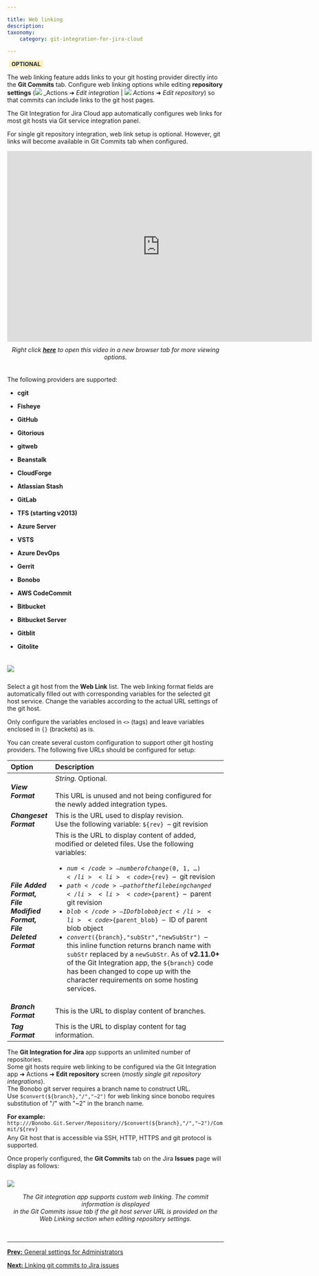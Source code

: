 ```yaml
---

title: Web linking
description:
taxonomy:
    category: git-integration-for-jira-cloud

---
```


<b style='background-color:#FFF1B6; padding:1px 5px; color:#172A4C; border-radius:3px; margin: 0 5px; font-size: small;'>OPTIONAL</b>

The web linking feature adds links to your git hosting provider directly into the **Git Commits** tab. Configure web linking options while editing **repository settings** (![](/wp-content/uploads/actions-icon.png) _Actions ➜ _Edit integration_ \| ![](/wp-content/uploads/actions-icon.png) _Actions_ ➜ _Edit repository_) so that commits can include links to the git host pages.

The Git Integration for Jira Cloud app automatically configures web links for most git hosts via Git service integration panel.

For single git repository integration, web link setup is optional. However, git links will become available in Git Commits tab when configured.

<div class='embed-container embed-container--16-10'>
    <iframe width='709' height='443' src='https://fast.wistia.com/embed/iframe/zfxfemq7z8?videoFoam=true' frameborder='0' allowfullscreen ></iframe>
</div>

<div align='center' style='margin-top:10px;margin-bottom:35px'>
    <i>Right click <a href='https://bigbrassband.wistia.com/medias/zfxfemq7z8'><b>here</b></a> to open this video in a new browser tab for more viewing options.</i>
</div>

The following providers are supported:

*   **cgit**

*   **Fisheye**

*   **GitHub**

*   **Gitorious**

*   **gitweb**

*   **Beanstalk**

*   **CloudForge**

*   **Atlassian Stash**

*   **GitLab**

*   **TFS (starting v2013)**

*   **Azure Server**

*   **VSTS**

*   **Azure DevOps**

*   **Gerrit**

*   **Bonobo**

*   **AWS CodeCommit**

*   **Bitbucket**

*   **Bitbucket Server**

*   **Gitblit**

*   **Gitolite**

<img src='/wp-content/uploads/gij-gitcloud-edit-repo-cfg-web-linking-sel.png' style='display:block;max-width:100%;margin:35px auto 25px auto' />

Select a git host from the **Web Link** list. The web linking format fields are automatically filled out with corresponding variables for the selected git host service. Change the variables according to the actual URL settings of the git host.

<div class="bbb-callout bbb--alert">
    <div class="irow">
    <div class="ilogobox">
        <span class="logoimg"></span>
    </div>
    <div class="imsgbox">
        Only configure the variables enclosed in <code><></code> (tags) and leave variables enclosed in <code>{}</code> (brackets) as is.
    </div>
    </div>
</div>

You can create several custom configuration to support other git hosting providers. The following five URLs should be configured for setup:

| Option | Description |
| :--- | :--- |
| _**View Format**_ | _String._ Optional. <br><br>This URL is unused and not being configured for the newly added integration types. |
| _**Changeset Format**_ | This is the URL used to display revision.<br>Use the following variable: `${rev}`  – git revision |
| _**File Added Format,**_ <br>_**File Modified Format,**_<br>_**File Deleted Format**_ | This is the URL to display content of added, modified or deleted files. Use the following variables:<br><ul><li><code>${num}</code> –  number of change (0, 1, …)</li><li><code>${rev}</code>  –  git revision</li><li><code>${path}</code>  –  path of the file being changed </li><li><code>${parent}</code>  –  parent git revision</li><li><code>${blob}</code>  –  ID of blob object</li><li><code>${parent_blob}</code>  –  ID of parent blob object</li><li><code>$convert(${branch},"subStr","newSubStr")</code>  –  this inline function returns branch name with <code>subStr</code> replaced by a <code>newSubStr</code>. As of <b>v2.11.0+</b> of the Git Integration app, the <code>${branch}</code> code has been changed to cope up with the character requirements on some hosting services.</li></ul> |
| _**Branch Format**_ | This is the URL to display content of branches. |
| _**Tag Format**_ | This is the URL to display content for tag information. |

<div class="bbb-callout bbb--tip">
    <div class="irow">
    <div class="ilogobox">
        <span class="logoimg"></span>
    </div>
    <div class="imsgbox">
        The <b>Git Integration for Jira</b> app supports an unlimited number of repositories.
    </div>
    </div>
</div>

<div class="bbb-callout bbb--info">
    <div class="irow">
    <div class="ilogobox">
        <span class="logoimg"></span>
    </div>
    <div class="imsgbox">
        Some git hosts require web linking to be configured via the Git Integration app ➜ Actions ➜ <b>Edit repository</b> screen (<i>mostly single git repository integrations</i>).
    </div>
    </div>
</div>

<div class="bbb-callout bbb--note">
    <div class="irow">
    <div class="ilogobox">
        <span class="logoimg"></span>
    </div>
    <div class="imsgbox">
        The Bonobo git server requires a branch name to construct URL.  Use <code>$convert(${branch},"/","~2")</code> for web linking since bonobo requires substitution of "/" with "~2" in the branch name.
        <p style='margin-bottom:-10px'>
            <b>For example:</b><br>
            <code>http://<host>/Bonobo.Git.Server/Repository/<project>/$convert(${branch},"/","~2")/Commit/${rev}</code>
        </p>
    </div>
    </div>
</div>

Any Git host that is accessible via SSH, HTTP, HTTPS and git protocol is supported.

Once properly configured, the **Git Commits** tab on the Jira **Issues** page will display as follows:

<img src='/wp-content/uploads/gij-gitcloud-jira-issue-commits-tab-weblink-sample-sel.png' style='display:block;max-width:100%;margin:25px auto 10px auto' />

<p align=center><i>The Git integration app supports custom web linking. The commit information is displayed <br>
in the Git Commits issue tab if the git host server URL is provided on the <br>
Web Linking section when editing repository settings.</i></p>

&nbsp;
* * *

[**Prev:** General settings for Administrators](/git-integration-for-jira-cloud/general-settings-for-administrators-gij-cloud)

[**Next:** Linking git commits to Jira issues](/git-integration-for-jira-cloud/smart-commits-gij-cloud)

